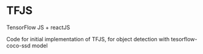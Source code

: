 # TFJS
TensorFlow JS + reactJS

Code for initial implementation of TFJS, for object detection with tesorflow-coco-ssd model
